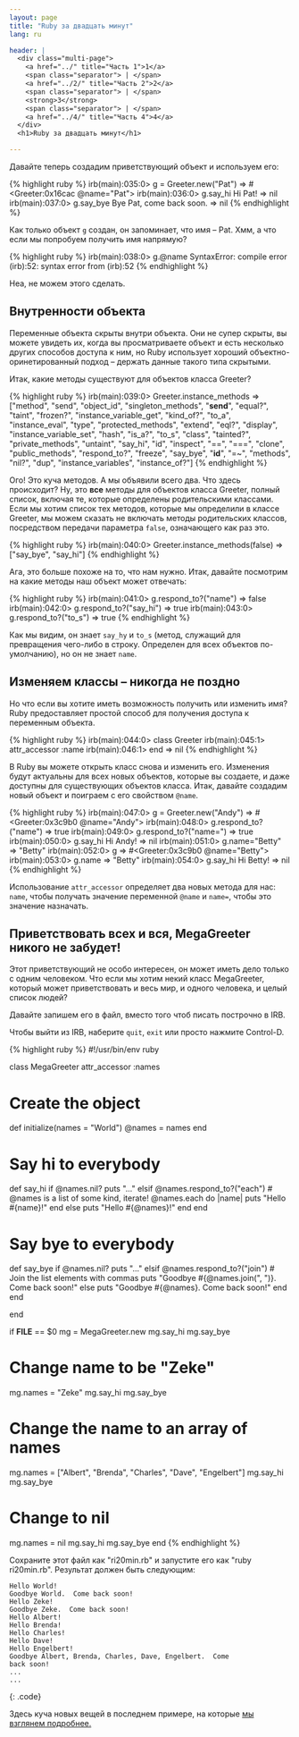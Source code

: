 ```yaml
---
layout: page
title: "Ruby за двадцать минут"
lang: ru

header: |
  <div class="multi-page">
    <a href="../" title="Часть 1">1</a>
    <span class="separator"> | </span>
    <a href="../2/" title="Часть 2">2</a>
    <span class="separator"> | </span>
    <strong>3</strong>
    <span class="separator"> | </span>
    <a href="../4/" title="Часть 4">4</a>
  </div>
  <h1>Ruby за двадцать минут</h1>

---
```


Давайте теперь создадим приветствующий объект и используем его:

{% highlight ruby %}
irb(main):035:0> g = Greeter.new("Pat")
=> #<Greeter:0x16cac @name="Pat">
irb(main):036:0> g.say_hi
Hi Pat!
=> nil
irb(main):037:0> g.say_bye
Bye Pat, come back soon.
=> nil
{% endhighlight %}

Как только объект `g` создан, он запоминает, что имя – Pat. Хмм, а что
если мы попробуем получить имя напрямую?

{% highlight ruby %}
irb(main):038:0> g.@name
SyntaxError: compile error
(irb):52: syntax error
        from (irb):52
{% endhighlight %}

Неа, не можем этого сделать.

## Внутренности объекта

Переменные объекта скрыты внутри объекта. Они не супер скрыты, вы можете
увидеть их, когда вы просматриваете объект и есть несколько других
способов доступа к ним, но Ruby использует хороший
объектно-оринетированный подход – держать данные такого типа скрытыми.

Итак, какие методы существуют для объектов класса Greeter?

{% highlight ruby %}
irb(main):039:0> Greeter.instance_methods
=> ["method", "send", "object_id", "singleton_methods",
    "__send__", "equal?", "taint", "frozen?",
    "instance_variable_get", "kind_of?", "to_a",
    "instance_eval", "type", "protected_methods", "extend",
    "eql?", "display", "instance_variable_set", "hash",
    "is_a?", "to_s", "class", "tainted?", "private_methods",
    "untaint", "say_hi", "id", "inspect", "==", "===",
    "clone", "public_methods", "respond_to?", "freeze",
    "say_bye", "__id__", "=~", "methods", "nil?", "dup",
    "instance_variables", "instance_of?"]
{% endhighlight %}

Ого! Это куча методов. А мы объявили всего два. Что здесь происходит?
Ну, это **все** методы для объектов класса Greeter, полный список,
включая те, которые определены родительскими классами. Если мы хотим
список тех методов, которые мы определили в классе Greeter, мы можем
сказать не включать методы родительских классов, посредством передачи
параметра `false`, означающего как раз это.

{% highlight ruby %}
irb(main):040:0> Greeter.instance_methods(false)
=> ["say_bye", "say_hi"]
{% endhighlight %}

Ага, это больше похоже на то, что нам нужно. Итак, давайте посмотрим на
какие методы наш объект может отвечать:

{% highlight ruby %}
irb(main):041:0> g.respond_to?("name")
=> false
irb(main):042:0> g.respond_to?("say_hi")
=> true
irb(main):043:0> g.respond_to?("to_s")
=> true
{% endhighlight %}

Как мы видим, он знает `say_hy` и `to_s` (метод, служащий для
превращения чего-либо в строку. Определен для всех объектов
по-умолчанию), но он не знает `name`.

## Изменяем классы – никогда не поздно

Но что если вы хотите иметь возможность получить или изменить имя? Ruby
предоставляет простой способ для получения доступа к переменным объекта.

{% highlight ruby %}
irb(main):044:0> class Greeter
irb(main):045:1>   attr_accessor :name
irb(main):046:1> end
=> nil
{% endhighlight %}

В Ruby вы можете открыть класс снова и изменить его. Изменения будут
актуальны для всех новых объектов, которые вы создаете, и даже доступны
для существующих объектов класса. Итак, давайте создадим новый объект и
поиграем с его свойством `@name`.

{% highlight ruby %}
irb(main):047:0> g = Greeter.new("Andy")
=> #<Greeter:0x3c9b0 @name="Andy">
irb(main):048:0> g.respond_to?("name")
=> true
irb(main):049:0> g.respond_to?("name=")
=> true
irb(main):050:0> g.say_hi
Hi Andy!
=> nil
irb(main):051:0> g.name="Betty"
=> "Betty"
irb(main):052:0> g
=> #<Greeter:0x3c9b0 @name="Betty">
irb(main):053:0> g.name
=> "Betty"
irb(main):054:0> g.say_hi
Hi Betty!
=> nil
{% endhighlight %}

Использование `attr_accessor` определяет два новых метода для нас:
`name`, чтобы получать значение переменной `@name` и `name=`, чтобы это
значение назначать.

## Приветствовать всех и вся, MegaGreeter никого не забудет!

Этот приветствующий не особо интересен, он может иметь дело только с
одним человеком. Что если мы хотим некий класс MegaGreeter, который
может приветствовать и весь мир, и одного человека, и целый список
людей?

Давайте запишем его в файл, вместо того чтоб писать построчно в IRB.

Чтобы выйти из IRB, наберите `quit`, `exit` или просто нажмите
Control-D.

{% highlight ruby %}
#!/usr/bin/env ruby

class MegaGreeter
  attr_accessor :names

  # Create the object
  def initialize(names = "World")
    @names = names
  end

  # Say hi to everybody
  def say_hi
    if @names.nil?
      puts "..."
    elsif @names.respond_to?("each")
      # @names is a list of some kind, iterate!
      @names.each do |name|
        puts "Hello #{name}!"
      end
    else
      puts "Hello #{@names}!"
    end
  end

  # Say bye to everybody
  def say_bye
    if @names.nil?
      puts "..."
    elsif @names.respond_to?("join")
      # Join the list elements with commas
      puts "Goodbye #{@names.join(", ")}.  Come back soon!"
    else
      puts "Goodbye #{@names}.  Come back soon!"
    end
  end

end


if __FILE__ == $0
  mg = MegaGreeter.new
  mg.say_hi
  mg.say_bye

  # Change name to be "Zeke"
  mg.names = "Zeke"
  mg.say_hi
  mg.say_bye

  # Change the name to an array of names
  mg.names = ["Albert", "Brenda", "Charles",
    "Dave", "Engelbert"]
  mg.say_hi
  mg.say_bye

  # Change to nil
  mg.names = nil
  mg.say_hi
  mg.say_bye
end
{% endhighlight %}

Сохраните этот файл как "ri20min.rb" и запустите его как "ruby
ri20min.rb". Результат должен быть следующим:

    Hello World!
    Goodbye World.  Come back soon!
    Hello Zeke!
    Goodbye Zeke.  Come back soon!
    Hello Albert!
    Hello Brenda!
    Hello Charles!
    Hello Dave!
    Hello Engelbert!
    Goodbye Albert, Brenda, Charles, Dave, Engelbert.  Come
    back soon!
    ...
    ...
{: .code}

Здесь куча новых вещей в последнем примере, на которые [мы взглянем
подробнее.](../4/)


